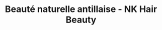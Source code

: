 ---
title: "Beauté naturelle antillaise - NK Hair Beauty"
url: /montreal/beaute-naturelle-antillaise-nk-hair-beauty/
shop: Friseur
---